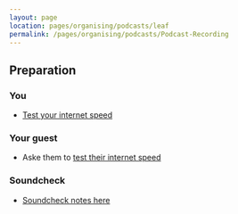 ```yaml
---
layout: page
location: pages/organising/podcasts/leaf
permalink: /pages/organising/podcasts/Podcast-Recording
---
```


## Preparation

### You

* [Test your internet speed](https://www.speedtest.net/)

### Your guest

* Aske them to [test their internet speed](https://www.speedtest.net/)

### Soundcheck

* [Soundcheck notes here](https://docs.google.com/document/d/1QIuZcnRbg5ZhmvASEk_csm54o4sundsC94VDD_OZnMw/edit?usp=sharing)


